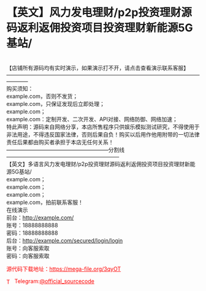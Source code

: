 # 【英文】风力发电理财/p2p投资理财源码返利返佣投资项目投资理财新能源5G基站/

<br>【店铺所有源码均有实时演示，如果演示打不开，请点击查看演示联系客服】<br>————————————————————————————————————————<br>购买须知：<br>example.com，否则不发货；<br>example.com，只保证发现后立即处理；<br>example.com；<br>example.com：定制开发、二次开发、API对接、网络防御、网络加速；<br>特此声明：源码来自网络分享，本店所售程序只供娱乐模拟测试研究，不得使用于非法用途，不得违反国家法律，否则后果自负！购买以后用作他用附带的一切法律责任后果都由购买者承担于本店无任何关系！<br>———————————————————分割线—————————————————————<br>【英文】多语言风力发电理财/p2p投资理财源码返利返佣投资项目投资理财新能源5G基站/<br>example.com；<br>example.com；<br>example.com；<br>example.com，拍前联系客服！<br>在线演示<br>前台：http://example.com/<br>账号：18888888888<br>密码：18888888888<br>后台：http://example.com/secured/login/login<br>账号：向客服索取<br>密码：向客服索取<br>


<p style="color: red;">源代码下载地址：<a href="https://mega-file.org/3qyOT" style="color: red;">https://mega-file.org/3qyOT</a></p><p style="color: red;"><img src="https://cdn-icons-png.flaticon.com/512/2111/2111646.png" alt="Telegram Icon" style="width: 16px; vertical-align: middle; margin-right: 5px;">Telegram:<a href="https://t.me/official_sourcecode" style="color: red;">@official_sourcecode</a></p>